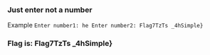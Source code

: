 ### Just enter not a number
Example
`
Enter number1:
he
Enter number2:
Flag7TzTs _4hSimple}
`
### Flag is: Flag7TzTs _4hSimple}